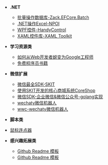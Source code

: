 - **.NET**
  - [批量操作数据库-Zack.EFCore.Batch](https://github.com/yangzhongke/Zack.EFCore.Batch)
  - [.NET操作Excel-NPOI](https://github.com/YSGStudyHards/NPOI-ExportWordAndExcel-ImportExcelData)
  - [WPF控件-HandyControl](https://github.com/HandyOrg/HandyControl)
  - [XAML控件库-XAML Toolkit](https://github.com/MaterialDesignInXAML/MaterialDesignInXamlToolkit)
 
- **学习资源类**
  - [如何从Web开发者蜕变为Google工程师](https://github.com/jwasham/coding-interview-university)
  - [免费程序员书籍](https://github.com/EbookFoundation/free-programming-books/blob/main/books/free-programming-books-zh.md) 
 
- **微信扩展**  
  - [微信最全SDK-SKIT](https://github.com/AlbertZhaoz/DotNetCore.SKIT.FlurlHttpClient.Wechat)
  - [使用SKIT开发的核心商城系统CoreShop](https://github.com/AlbertZhaoz/CoreShop)
  - [微信SDK-企业微信&微信公众号-golang实现](https://github.com/esap/wechat)
  - [wechaty微信机器人](https://github.com/shfshanyue/wechat-bot)
  - [wwc-wechaty微信机器人](https://github.com/AlbertZhaoz/wwc-wechaty)
 
 - **脚本类**  
  - [鼠标连点器](https://github.com/robiot/AlphaClicker)

- **感兴趣拓展类** 
  - [Github Readme 模板](https://github.com/AlbertZhaoz/github-readme-stats)
  - [Github Readme 模板](https://github.com/AlbertZhaoz/Awesome-Profile-README-templates.git)
 
 

